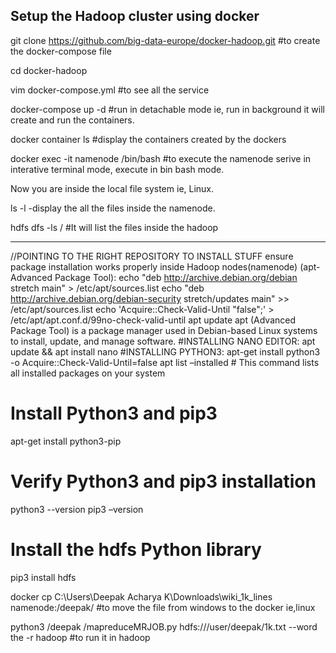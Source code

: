 Setup the Hadoop cluster using docker
--------------------------
git clone https://github.com/big-data-europe/docker-hadoop.git #to create the docker-compose file  

cd docker-hadoop 

vim docker-compose.yml #to see all the service 

docker-compose up -d #run in detachable mode ie, run in background it will create and run the containers.

docker container ls #display the containers created by the dockers

docker exec -it namenode /bin/bash  #to execute the namenode serive in interative terminal mode, execute in bin bash mode.

Now you are inside the local file system ie, Linux.  

ls -l -display the all the files inside the namenode.

hdfs dfs -ls / #It will list the files inside the hadoop

-------------------------------------- 
//POINTING TO THE RIGHT REPOSITORY TO INSTALL STUFF ensure package installation works properly inside Hadoop nodes(namenode) (apt-Advanced Package Tool):
echo "deb http://archive.debian.org/debian stretch main" > /etc/apt/sources.list
echo "deb http://archive.debian.org/debian-security stretch/updates main" >> /etc/apt/sources.list
echo 'Acquire::Check-Valid-Until "false";' > /etc/apt/apt.conf.d/99no-check-valid-until
apt update
apt (Advanced Package Tool) is a package manager used in Debian-based Linux systems to install, update, and manage software.
#INSTALLING NANO EDITOR:
apt update && apt install nano
#INSTALLING PYTHON3:
apt-get install python3 -o Acquire::Check-Valid-Until=false
apt list –installed  # This command lists all installed packages on your system

# Install Python3 and pip3
apt-get install python3-pip

# Verify Python3 and pip3 installation
python3 --version
pip3 –version

# Install the hdfs Python library
pip3 install hdfs

docker cp C:\Users\Deepak Acharya K\Downloads\wiki_1k_lines namenode:/deepak/  #to move the file from windows to the docker ie,linux

python3 /deepak /mapreduceMRJOB.py hdfs:///user/deepak/1k.txt --word the -r hadoop #to run it in hadoop
